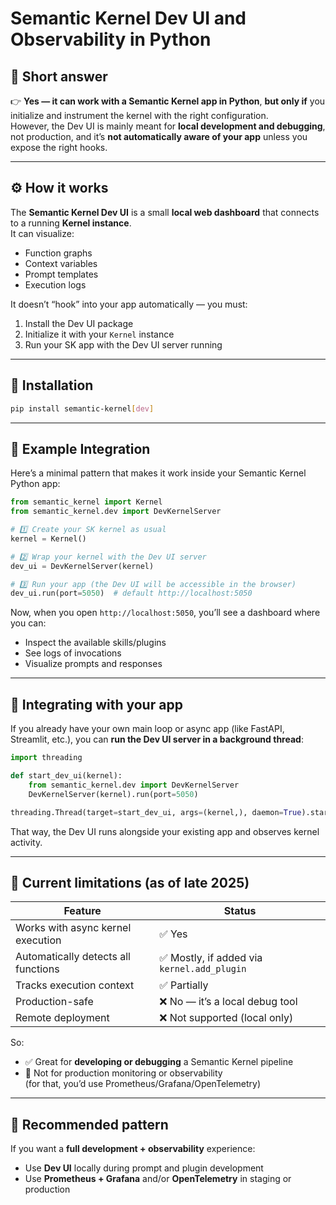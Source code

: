 # Semantic Kernel Dev UI and Observability in Python

## 🧩 Short answer
👉 **Yes — it can work with a Semantic Kernel app in Python**, **but only if** you initialize and instrument the kernel with the right configuration.  
However, the Dev UI is mainly meant for **local development and debugging**, not production, and it’s **not automatically aware of your app** unless you expose the right hooks.

---

## ⚙️ How it works
The **Semantic Kernel Dev UI** is a small **local web dashboard** that connects to a running **Kernel instance**.  
It can visualize:
- Function graphs  
- Context variables  
- Prompt templates  
- Execution logs  

It doesn’t “hook” into your app automatically — you must:
1. Install the Dev UI package  
2. Initialize it with your `Kernel` instance  
3. Run your SK app with the Dev UI server running  

---

## 🧱 Installation

```bash
pip install semantic-kernel[dev]
```

---

## 🧠 Example Integration

Here’s a minimal pattern that makes it work inside your Semantic Kernel Python app:

```python
from semantic_kernel import Kernel
from semantic_kernel.dev import DevKernelServer

# 1️⃣ Create your SK kernel as usual
kernel = Kernel()

# 2️⃣ Wrap your kernel with the Dev UI server
dev_ui = DevKernelServer(kernel)

# 3️⃣ Run your app (the Dev UI will be accessible in the browser)
dev_ui.run(port=5050)  # default http://localhost:5050
```

Now, when you open `http://localhost:5050`, you’ll see a dashboard where you can:
- Inspect the available skills/plugins
- See logs of invocations
- Visualize prompts and responses

---

## 🔄 Integrating with your app

If you already have your own main loop or async app (like FastAPI, Streamlit, etc.), you can **run the Dev UI server in a background thread**:

```python
import threading

def start_dev_ui(kernel):
    from semantic_kernel.dev import DevKernelServer
    DevKernelServer(kernel).run(port=5050)

threading.Thread(target=start_dev_ui, args=(kernel,), daemon=True).start()
```

That way, the Dev UI runs alongside your existing app and observes kernel activity.

---

## 🚫 Current limitations (as of late 2025)

| Feature | Status |
|----------|--------|
| Works with async kernel execution | ✅ Yes |
| Automatically detects all functions | ✅ Mostly, if added via `kernel.add_plugin` |
| Tracks execution context | ✅ Partially |
| Production-safe | ❌ No — it’s a local debug tool |
| Remote deployment | ❌ Not supported (local only) |

So:  
- ✅ Great for **developing or debugging** a Semantic Kernel pipeline  
- 🚫 Not for production monitoring or observability  
  (for that, you’d use Prometheus/Grafana/OpenTelemetry)

---

## 🧭 Recommended pattern

If you want a **full development + observability** experience:
- Use **Dev UI** locally during prompt and plugin development  
- Use **Prometheus + Grafana** and/or **OpenTelemetry** in staging or production  
